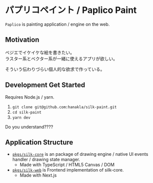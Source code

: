 # パプリコペイント / Paplico Paint

`Paplico` is painting application / engine on the web.

## Motivation

ベジエでイケイケな絵を書きたい。  
ラスター系とベクター系が一緒に使えるアプリが欲しい。

そういう伝わりづらい個人的な欲求で作っている。

## Development Get Started

Requires Node.js / yarn.

1. `git clone git@github.com:hanakla/silk-paint.git`
2. `cd silk-paint`
3. `yarn dev`

Do you understand????

## Application Structure

- [`pkgs/silk-core`](pkgs/silk-core) is an package of drawing engine / native UI events handler / drawing state manager.
  - Made with TypeScript / HTML5 Canvas / DOM
- [`pkgs/silk-web`](pkgs/silk-web) is Frontend implementation of silk-core.
  - Made with Next.js

